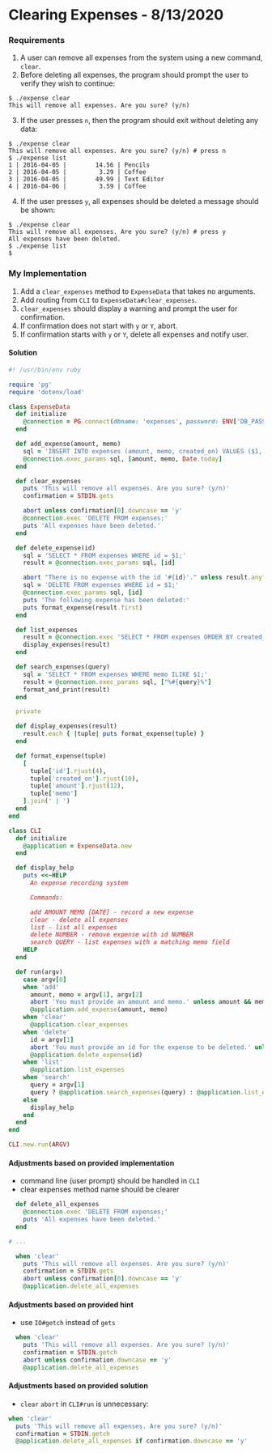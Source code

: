 
# Clearing Expenses - 8/13/2020

### Requirements

1. A user can remove all expenses from the system using a new command, `clear`.
2. Before deleting all expenses, the program should prompt the user to verify they wish to continue:

```
$ ./expense clear
This will remove all expenses. Are you sure? (y/n)
```

3. If the user presses `n`, then the program should exit without deleting any data:

```
$ ./expense clear
This will remove all expenses. Are you sure? (y/n) # press n
$ ./expense list
1 | 2016-04-05 |        14.56 | Pencils
2 | 2016-04-05 |         3.29 | Coffee
3 | 2016-04-05 |        49.99 | Text Editor
4 | 2016-04-06 |         3.59 | Coffee
```

4. If the user presses `y`, all expenses should be deleted a message should be shown:

```
$ ./expense clear
This will remove all expenses. Are you sure? (y/n) # press y
All expenses have been deleted.
$ ./expense list
$
```

### My Implementation

1. Add a `clear_expenses` method to `ExpenseData` that takes no arguments.
2. Add routing from `CLI` to `ExpenseData#clear_expenses`.
3. `clear_expenses` should display a warning and prompt the user for confirmation.
4. If confirmation does not start with `y` or `Y`, abort.
5. If confirmation starts with `y` or `Y`, delete all expenses and notify user.

#### Solution

```ruby
#! /usr/bin/env ruby

require 'pg'
require 'dotenv/load'

class ExpenseData
  def initialize
    @connection = PG.connect(dbname: 'expenses', password: ENV['DB_PASSWORD'])
  end

  def add_expense(amount, memo)
    sql = 'INSERT INTO expenses (amount, memo, created_on) VALUES ($1, $2, $3);'
    @connection.exec_params sql, [amount, memo, Date.today]
  end

  def clear_expenses
    puts 'This will remove all expenses. Are you sure? (y/n)'
    confirmation = STDIN.gets

    abort unless confirmation[0].downcase == 'y'
    @connection.exec 'DELETE FROM expenses;'
    puts 'All expenses have been deleted.'
  end

  def delete_expense(id)
    sql = 'SELECT * FROM expenses WHERE id = $1;'
    result = @connection.exec_params sql, [id]

    abort "There is no expense with the id '#{id}'." unless result.any?
    sql = 'DELETE FROM expenses WHERE id = $1;'
    @connection.exec_params sql, [id]
    puts 'The following expense has been deleted:'
    puts format_expense(result.first)
  end

  def list_expenses
    result = @connection.exec 'SELECT * FROM expenses ORDER BY created_on;'
    display_expenses(result)
  end

  def search_expenses(query)
    sql = 'SELECT * FROM expenses WHERE memo ILIKE $1;'
    result = @connection.exec_params sql, ["%#{query}%"]
    format_and_print(result)
  end

  private

  def display_expenses(result)
    result.each { |tuple| puts format_expense(tuple) }
  end

  def format_expense(tuple)
    [
      tuple['id'].rjust(4),
      tuple['created_on'].rjust(10),
      tuple['amount'].rjust(12),
      tuple['memo']
    ].join(' | ')
  end
end

class CLI
  def initialize
    @application = ExpenseData.new
  end

  def display_help
    puts <<~HELP
      An expense recording system

      Commands:

      add AMOUNT MEMO [DATE] - record a new expense
      clear - delete all expenses
      list - list all expenses
      delete NUMBER - remove expense with id NUMBER
      search QUERY - list expenses with a matching memo field
    HELP
  end

  def run(argv)
    case argv[0]
    when 'add'
      amount, memo = argv[1], argv[2]
      abort 'You must provide an amount and memo.' unless amount && memo
      @application.add_expense(amount, memo)
    when 'clear'
      @application.clear_expenses
    when 'delete'
      id = argv[1]
      abort 'You must provide an id for the expense to be deleted.' unless id
      @application.delete_expense(id)
    when 'list'
      @application.list_expenses
    when 'search'
      query = argv[1]
      query ? @application.search_expenses(query) : @application.list_expenses
    else
      display_help
    end
  end
end

CLI.new.run(ARGV)
```

#### Adjustments based on provided implementation

* command line (user prompt) should be handled in `CLI`
* clear expenses method name should be clearer

```ruby
  def delete_all_expenses
    @connection.exec 'DELETE FROM expenses;'
    puts 'All expenses have been deleted.'
  end

# ...

  when 'clear'
    puts 'This will remove all expenses. Are you sure? (y/n)'
    confirmation = STDIN.gets
    abort unless confirmation[0].downcase == 'y'
    @application.delete_all_expenses
```

#### Adjustments based on provided hint

* use `IO#getch` instead of `gets`

```ruby
  when 'clear'
    puts 'This will remove all expenses. Are you sure? (y/n)'
    confirmation = STDIN.getch
    abort unless confirmation.downcase == 'y'
    @application.delete_all_expenses
```

#### Adjustments based on provided solution

* `clear` `abort` in `CLI#run` is unnecessary:

```ruby
when 'clear'
  puts 'This will remove all expenses. Are you sure? (y/n)'
  confirmation = STDIN.getch
  @application.delete_all_expenses if confirmation.downcase == 'y'
```
